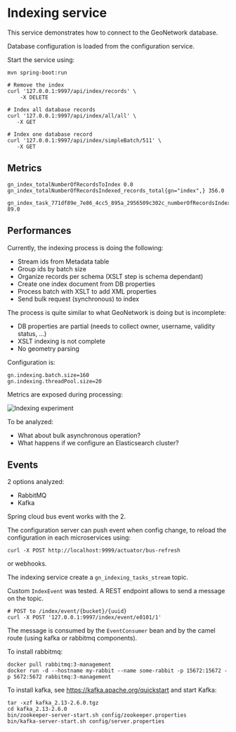 # Indexing service

This service demonstrates how to connect to the GeoNetwork database.

Database configuration is loaded from the configuration service.

Start the service using:
```
mvn spring-boot:run
```


```shell script
# Remove the index
curl '127.0.0.1:9997/api/index/records' \
    -X DELETE 

# Index all database records
curl '127.0.0.1:9997/api/index/all/all' \
   -X GET 

# Index one database record
curl '127.0.0.1:9997/api/index/simpleBatch/511' \
   -X GET 
```



## Metrics

```
gn_index_totalNumberOfRecordsToIndex 0.0
gn_index_totalNumberOfRecordsIndexed_records_total{gn="index",} 356.0

gn_index_task_771df89e_7e86_4cc5_895a_2956509c302c_numberOfRecordsIndexed_records_total{gn="index",} 89.0
```

## Performances

Currently, the indexing process is doing the following:
* Stream ids from Metadata table
* Group ids by batch size 
* Organize records per schema (XSLT step is schema dependant)
* Create one index document from DB properties
* Process batch with XSLT to add XML properties
* Send bulk request (synchronous) to index

The process is quite similar to what GeoNetwork is doing but is incomplete:
* DB properties are partial (needs to collect owner, username, validity status, ...)
* XSLT indexing is not complete
* No geometry parsing

Configuration is:

```properties
gn.indexing.batch.size=160
gn.indexing.threadPool.size=20
```

Metrics are exposed during processing: 

![Indexing experiment](../../../doc/img/indexing-experiment.png)

To be analyzed:
* What about bulk asynchronous operation?
* What happens if we configure an Elasticsearch cluster?



## Events

2 options analyzed:
* RabbitMQ
* Kafka

Spring cloud bus event works with the 2.

The configuration server can push event when config change, to reload the configuration in each microservices using:
```shell script
curl -X POST http://localhost:9999/actuator/bus-refresh
```
or webhooks.

The indexing service create a `gn_indexing_tasks_stream` topic. 

Custom `IndexEvent` was tested. A REST endpoint allows to send a message on the topic.

```shell script
# POST to /index/event/{bucket}/{uuid}
curl -X POST '127.0.0.1:9997/index/event/e0101/1'
```

The message is consumed by the `EventConsumer` bean and by the camel route (using kafka or rabbitmq components).


To install rabbitmq:

```shell script
docker pull rabbitmq:3-management
docker run -d --hostname my-rabbit --name some-rabbit -p 15672:15672 -p 5672:5672 rabbitmq:3-management
```

To install kafka, see https://kafka.apache.org/quickstart and start Kafka:

```shell script
tar -xzf kafka_2.13-2.6.0.tgz
cd kafka_2.13-2.6.0
bin/zookeeper-server-start.sh config/zookeeper.properties
bin/kafka-server-start.sh config/server.properties
```
